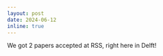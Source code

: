 ```yaml
---
layout: post
date: 2024-06-12
inline: true
---
```


We got 2 papers accepted at RSS, right here in Delft!

